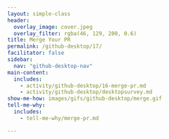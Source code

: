 ```yaml
---
layout: simple-class
header:
  overlay_image: cover.jpeg
  overlay_filter: rgba(46, 129, 200, 0.6)
title: Merge Your PR
permalink: /github-desktop/17/
facilitator: false
sidebar:
  nav: "github-desktop-nav"
main-content:
  includes:
    - activity/github-desktop/16-merge-pr.md
    - activity/github-desktop/desktopsurvey.md
show-me-how: images/gifs/github-desktop/merge.gif
tell-me-why:
  includes:
    - tell-me-why/merge-pr.md

---
```

